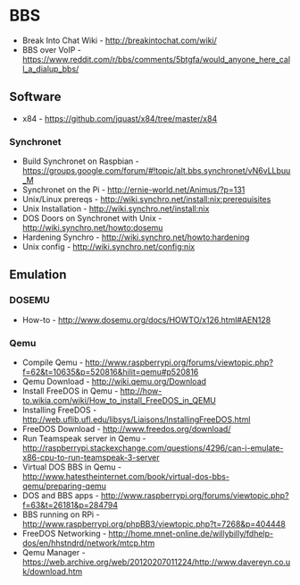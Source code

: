 # BBS

* Break Into Chat Wiki - http://breakintochat.com/wiki/
* BBS over VoIP - https://www.reddit.com/r/bbs/comments/5btgfa/would_anyone_here_call_a_dialup_bbs/

## Software

* x84 - https://github.com/jquast/x84/tree/master/x84

### Synchronet

* Build Synchronet on Raspbian - https://groups.google.com/forum/#!topic/alt.bbs.synchronet/vN6vLLbuu_M
* Synchronet on the Pi - http://ernie-world.net/Animus/?p=131
* Unix/Linux prereqs - http://wiki.synchro.net/install:nix:prerequisites
* Unix Installation - http://wiki.synchro.net/install:nix
* DOS Doors on Synchronet with Unix - http://wiki.synchro.net/howto:dosemu
* Hardening Synchro - http://wiki.synchro.net/howto:hardening
* Unix config - http://wiki.synchro.net/config:nix

## Emulation

### DOSEMU

* How-to - http://www.dosemu.org/docs/HOWTO/x126.html#AEN128

### Qemu

* Compile Qemu - http://www.raspberrypi.org/forums/viewtopic.php?f=62&t=10635&p=520816&hilit=qemu#p520816
* Qemu Download - http://wiki.qemu.org/Download
* Install FreeDOS in Qemu - http://how-to.wikia.com/wiki/How_to_install_FreeDOS_in_QEMU
* Installing FreeDOS - http://web.uflib.ufl.edu/libsys/Liaisons/InstallingFreeDOS.html
* FreeDOS Download - http://www.freedos.org/download/
* Run Teamspeak server in Qemu - http://raspberrypi.stackexchange.com/questions/4296/can-i-emulate-x86-cpu-to-run-teamspeak-3-server
* Virtual DOS BBS in Qemu - http://www.hatestheinternet.com/book/virtual-dos-bbs-qemu/preparing-qemu
* DOS and BBS apps - http://www.raspberrypi.org/forums/viewtopic.php?f=63&t=26181&p=284794
* BBS running on RPi - http://www.raspberrypi.org/phpBB3/viewtopic.php?t=7268&p=404448
* FreeDOS Networking - http://home.mnet-online.de/willybilly/fdhelp-dos/en/hhstndrd/network/mtcp.htm
* Qemu Manager - https://web.archive.org/web/20120207011224/http://www.davereyn.co.uk/download.htm